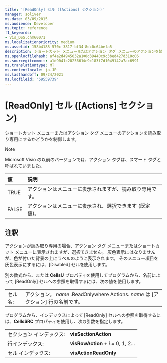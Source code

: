 ```yaml
---
title: '[ReadOnly] セル ([Actions] セクション)'
manager: soliver
ms.date: 03/09/2015
ms.audience: Developer
ms.topic: reference
f1_keywords:
- Vis_DSS.chm60071
ms.localizationpriority: medium
ms.assetid: 158b4188-570c-3817-bf34-8dc0c64befa5
description: ショートカット メニューまたはアクション タグ メニューのアクションを読み取り専用にするかどうかを制御します。
ms.openlocfilehash: af4a2d4945032a100d39440c9c3bed427d310c06
ms.sourcegitcommit: a1d9041c20256616c9c183f7d1049142a7ac6991
ms.translationtype: MT
ms.contentlocale: ja-JP
ms.lasthandoff: 09/24/2021
ms.locfileid: "59559739"
---
```

# <a name="readonly-cell-actions-section"></a>[ReadOnly] セル ([Actions] セクション)

ショートカット メニューまたはアクション タグ メニューのアクションを読み取り専用にするかどうかを制御します。 
  
> [!NOTE]
> Microsoft Visio の以前のバージョンでは、アクション タグは、スマート タグと呼ばれていました。 
  
|**値**|**説明**|
|:-----|:-----|
|TRUE  <br/> |アクションはメニューに表示されますが、読み取り専用です。  <br/> |
|FALSE  <br/> |アクションはメニューに表示され、選択できます (既定値)。  <br/> |
   
## <a name="remarks"></a>注釈

アクションが読み取り専用の場合、アクション タグ メニューまたはショートカット メニューに表示されますが、選択できません。 灰色表示にはなりませんが、色が付いた背景の上にラベルのように表示されます。 そのメニュー項目を灰色表示にするには、[Disabled] セルを使用します。 
  
別の数式から、または **CellsU** プロパティを使用してプログラムから、名前によって [ReadOnly] セルへの参照を取得するには、次の値を使用します。 
  
|||
|:-----|:-----|
|セル名:  <br/> |アクション。 *name*  .ReadOnlywhere Actions.  *name*  は [アクション] 行の名前です。  <br/> |
   
プログラムから、インデックスによって [ReadOnly] セルへの参照を取得するには、**CellsSRC** プロパティを使用し、次の引数を指定します。 
  
|||
|:-----|:-----|
|セクション インデックス:  <br/> |**visSectionAction** <br/> |
|行インデックス:  <br/> |**visRowAction**  +  *i* *=* 0, 1, 2...  <br/> |
|セル インデックス:  <br/> |**visActionReadOnly** <br/> |
   

